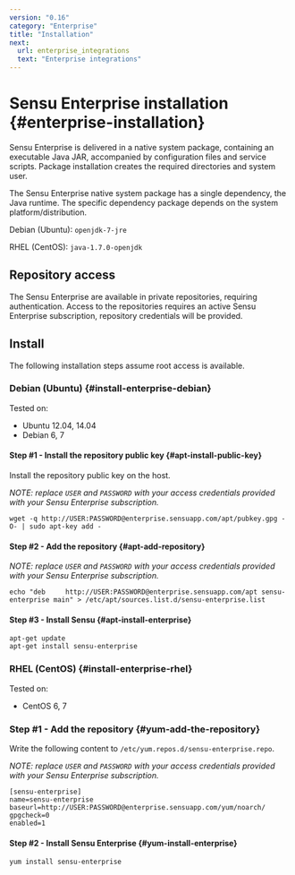 ```yaml
---
version: "0.16"
category: "Enterprise"
title: "Installation"
next:
  url: enterprise_integrations
  text: "Enterprise integrations"
---
```


# Sensu Enterprise installation {#enterprise-installation}

Sensu Enterprise is delivered in a native system package, containing an
executable Java JAR, accompanied by configuration files and service
scripts. Package installation creates the required directories and
system user.

The Sensu Enterprise native system package has a single dependency,
the Java runtime. The specific dependency package depends on the
system platform/distribution.

Debian (Ubuntu): `openjdk-7-jre`

RHEL (CentOS): `java-1.7.0-openjdk`

## Repository access

The Sensu Enterprise are available in private repositories, requiring
authentication. Access to the repositories requires an active Sensu Enterprise
subscription, repository credentials will be provided.

## Install

The following installation steps assume root access is available.

### Debian (Ubuntu) {#install-enterprise-debian}

Tested on:

* Ubuntu 12.04, 14.04
* Debian 6, 7

#### Step #1 - Install the repository public key {#apt-install-public-key}

Install the repository public key on the host.

_NOTE: replace `USER` and `PASSWORD` with your access credentials
provided with your Sensu Enterprise subscription._

~~~ shell
wget -q http://USER:PASSWORD@enterprise.sensuapp.com/apt/pubkey.gpg -O- | sudo apt-key add -
~~~

#### Step #2 - Add the repository {#apt-add-repository}

_NOTE: replace `USER` and `PASSWORD` with your access credentials
provided with your Sensu Enterprise subscription._

~~~ shell
echo "deb     http://USER:PASSWORD@enterprise.sensuapp.com/apt sensu-enterprise main" > /etc/apt/sources.list.d/sensu-enterprise.list
~~~

#### Step #3 - Install Sensu {#apt-install-enterprise}

~~~shell
apt-get update
apt-get install sensu-enterprise
~~~

### RHEL (CentOS) {#install-enterprise-rhel}

Tested on:

* CentOS 6, 7

### Step #1 - Add the repository {#yum-add-the-repository}

Write the following content to `/etc/yum.repos.d/sensu-enterprise.repo`.

_NOTE: replace `USER` and `PASSWORD` with your access credentials
provided with your Sensu Enterprise subscription._

~~~ shell
[sensu-enterprise]
name=sensu-enterprise
baseurl=http://USER:PASSWORD@enterprise.sensuapp.com/yum/noarch/
gpgcheck=0
enabled=1
~~~

#### Step #2 - Install Sensu Enterprise {#yum-install-enterprise}

~~~shell
yum install sensu-enterprise
~~~

